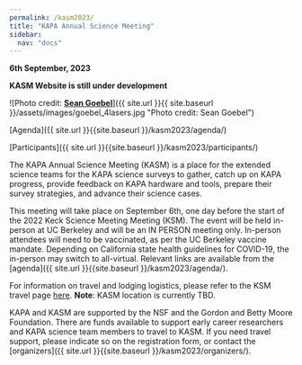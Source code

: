 ```yaml
---
permalink: /kasm2023/
title: "KAPA Annual Science Meeting"
sidebar:
  nav: "docs"
---
```

**6th September, 2023**

**KASM Website is still under development**

![Photo credit: [**Sean Goebel**](https://www.sgphotos.com)]({{ site.url }}{{ site.baseurl }}/assets/images/goebel_4lasers.jpg "Photo credit: Sean Goebel") 

<!-- [Register Here]({{ site.url }}{{site.baseurl }}/kasm2023/registration/) -->

[Agenda]({{ site.url }}{{site.baseurl }}/kasm2023/agenda/)

[Participants]({{ site.url }}{{site.baseurl }}/kasm2023/participants/)

The KAPA Annual Science Meeting (KASM) is a place for the extended science teams for the KAPA science surveys to gather, catch up on KAPA progress, provide feedback on KAPA hardware and tools, prepare their survey strategies, and advance their science cases.

This meeting will take place on September 6th, one day before the start of the 2022 Keck Science Meeting Meeting (KSM). The event will be held in-person at UC Berkeley and will be an IN PERSON meeting only. In-person attendees will need to be vaccinated, as per the UC Berkeley vaccine mandate.
Depending on California state health guidelines for COVID-19, the in-person may switch to all-virtual. Relevant links are available from the [agenda]({{ site.url }}{{site.baseurl }}/kasm2023/agenda/).


For information on travel and lodging logistics, please refer to the KSM travel page <a href="https://kecksciencemeeting.org/home/logistics/" target="_blank">here</a>. **Note**: KASM location is currently TBD.

KAPA and KASM are supported by the NSF and the Gordon and Betty Moore Foundation. There are funds available to support early career researchers and KAPA science team members to travel to KASM. If you need travel support, please indicate so on the registration form, or contact the [organizers]({{ site.url }}{{site.baseurl }}/kasm2023/organizers/).




<!-- <div class="image">

      <img src="{{ site.url }}{{ site.baseurl }}/assets/images/goebel_4lasers.jpg" alt="" />
      
      <h2>KASM<br />8th September, 2021</h2>

</div> -->
